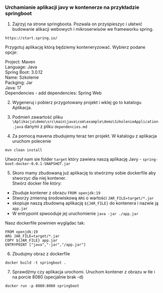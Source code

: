 ### Urchamianie aplikacji javy w kontenerze na przykładzie springboot

1. Zajrzyj na strone springboota. Pozwala on przyśpieszyc i ułatwić budowanie alikacji webowych i mikroserwisów we frameworku spring.   

`https://start.spring.io/`

Przygotuj aplikację którą będziemy konteneryzować. Wybierz podane opcje:

Project: Maven <br>
Language: Java <br>
Spring Boot: 3.0.12 <br>
Name: Szkolenie<br>
Packging: Jar<br>
Java: 17 <br>
Dependencies - add dependencies: Spring Web<br>


2. Wygeneruj i pobierz przygotowany projekt i wklej go to katalogu Aplikacja.

3. Podmień zawartość pliku `\Aplikacja\demo\src\main\java\com\example\demo\SzkolenieApplication.java`
danymi z pliku `dependencies.md`

4. Za pomocą mavena zbudujemy teraz ten projekt. W katalogu z aplikacja uruchom polecenie
```
mvn clean install
```
Utworzył nam sie folder `target` który zawiera naszą aplikację Javy - `spring-boot-docker-0.0.1-SNAPSHOT.jar` <br>

5. Skoro mamy zbudowaną już aplikację to stwórzmy sobie dockerfile aby stworzyc dla niej kontener. <br>
Stwórz docker file który: </br>
- Zbuduje kontener z obrazu `FROM openjdk:19`
- Stworzy zmienną środowiskową `ARG` o wartości `JAR_FILE=target/*.jar`
- skopiuje naszą zbudowną aplikację `${JAR_FILE}` do kontenera i nazwie ją `app.jar`
- W entrypoint spwooduje jej uruchomienie `java -jar ./app.jar`


Nasz dockerfile powinien wyglądac tak:

```
FROM openjdk:19
ARG JAR_FILE=target/*.jar
COPY ${JAR_FILE} app.jar
ENTRYPOINT ["java","-jar","/app.jar"]
```
6. Zbudujmy obraz z dockerfile

```   
docker build -t springboot .
```

7. Sprawdźmy czy aplikacja urochomi. Uruchom kontener z obrazu w tle i na porcie 8080 (specjalnie brak -d)

```
docker run -p 8080:8080 springboot
```